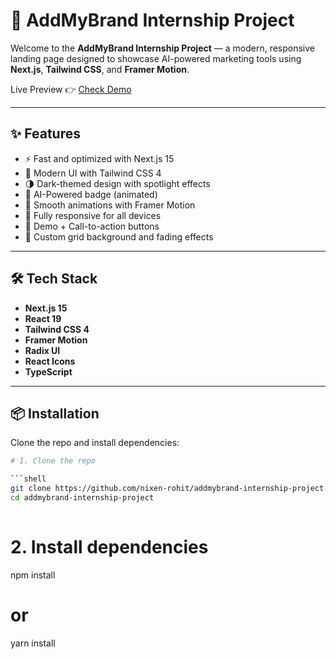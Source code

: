  
# 🚀 AddMyBrand Internship Project

Welcome to the **AddMyBrand Internship Project** — a modern, responsive landing page designed to showcase AI-powered marketing tools using **Next.js**, **Tailwind CSS**, and **Framer Motion**.

Live Preview 👉 [Check Demo](https://rohit-nextjs-project.netlify.app)

---

## ✨ Features

- ⚡️ Fast and optimized with Next.js 15
- 🎯 Modern UI with Tailwind CSS 4
- 🌗 Dark-themed design with spotlight effects
- 🧠 AI-Powered badge (animated)
- 🎥 Smooth animations with Framer Motion
- 📱 Fully responsive for all devices
- 🔗 Demo + Call-to-action buttons
- 🎨 Custom grid background and fading effects

---

## 🛠️ Tech Stack

- **Next.js 15**
- **React 19**
- **Tailwind CSS 4**
- **Framer Motion**
- **Radix UI**
- **React Icons**
- **TypeScript**

---

## 📦 Installation

Clone the repo and install dependencies:
 
```bash
# 1. Clone the repo

```shell
git clone https://github.com/nixen-rohit/addmybrand-internship-project.git
cd addmybrand-internship-project
 
```


# 2. Install dependencies
npm install
# or
yarn install

